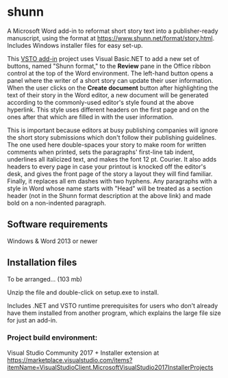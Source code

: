 # shunn
A Microsoft Word add-in to reformat short story text into a publisher-ready manuscript, using the format at https://www.shunn.net/format/story.html. Includes Windows installer files for easy set-up.

This [VSTO add-in](https://en.wikipedia.org/wiki/Visual_Studio_Tools_for_Office) project uses Visual Basic.NET to add a new set of buttons, named "Shunn format," to the **Review** pane in the Office ribbon control at the top of the Word environment. The left-hand button opens a panel where the writer of a short story can update their user information. When the user clicks on the **Create document** button after highlighting the text of their story in the Word editor, a new document will be generated according to the commonly-used editor's style found at the above hyperlink. This style uses different headers on the first page and on the ones after that which are filled in with the user information. 

This is important because editors at busy publishing companies will ignore the short story submissions which don't follow their publishing guidelines. The one used here double-spaces your story to make room for written comments when printed, sets the paragraphs' first-line tab indent, underlines all italicized text, and makes the font 12 pt. Courier. It also adds headers to every page in case your printout is knocked off the editor's desk, and gives the front page of the story a layout they will find familiar. Finally, it replaces all em dashes with two hyphens. Any paragraphs with a style in Word whose name starts with "Head" will be treated as a section header (not in the Shunn format description at the above link) and made bold on a non-indented paragraph.

## Software requirements
Windows & Word 2013 or newer

## Installation files
To be arranged... (103 mb)

Unzip the file and double-click on setup.exe to install. 

Includes .NET and VSTO runtime prerequisites for users who don't already have them installed from another program, which explains the large file size for just an add-in.

### Project build environment:
Visual Studio Community 2017 + Installer extension at https://marketplace.visualstudio.com/items?itemName=VisualStudioClient.MicrosoftVisualStudio2017InstallerProjects
